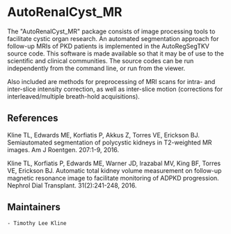 AutoRenalCyst_MR
==========================

The "AutoRenalCyst_MR" package consists of image processing tools to facilitate cystic organ research. An automated segmentation approach for follow-up MRIs of PKD patients is implemented in the AutoRegSegTKV source code. This software is made available so that it may be of use to the scientific and clinical communities. The source codes can be run independently from the command line, or run from the viewer.

Also included are methods for preprocessing of MRI scans for intra- and inter-slice intensity correction, as well as inter-slice motion (corrections for interleaved/multiple breath-hold acquisitions).

References
-----------

Kline TL, Edwards ME, Korfiatis P, Akkus Z, Torres VE, Erickson BJ. Semiautomated segmentation of polycystic kidneys in T2-weighted MR images. Am J Roentgen. 207:1-9, 2016.

Kline TL, Korfiatis P, Edwards ME, Warner JD, Irazabal MV, King BF, Torres VE, Erickson BJ. Automatic total kidney volume measurement on follow-up magnetic resonance image to facilitate monitoring of ADPKD progression. Nephrol Dial Transplant. 31(2):241-248, 2016.


Maintainers
-----------

    - Timothy Lee Kline

